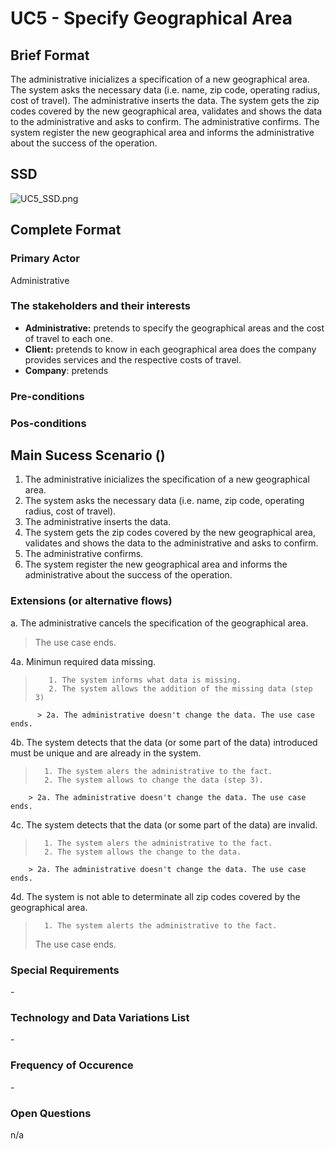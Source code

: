 # UC5 - Specify Geographical Area

## Brief Format

The administrative inicializes a specification of a new geographical area. The system asks the necessary data (i.e. name, zip code, operating radius, cost of travel). The administrative inserts the data. The system gets the zip codes covered by the new geographical area, validates and shows the data to the administrative and asks to confirm. The administrative confirms. The system register the new geographical area and informs the administrative about the success of the operation.

## SSD

![UC5_SSD.png](UC5_SSD.png)

## Complete Format

### Primary Actor

Administrative

### The stakeholders and their interests

* **Administrative:** pretends to specify the geographical areas and the cost of travel to each one.
* **Client:** pretends to know in each geographical area does the company provides services and the respective costs of travel.
* **Company**: pretends

### Pre-conditions

### Pos-conditions

## Main Sucess Scenario ()

1. The administrative inicializes the specification of a new geographical area.
2. The system asks the necessary data (i.e. name, zip code, operating radius, cost of travel).
3. The administrative inserts the data.
4. The system gets the zip codes covered by the new geographical area, validates and shows the data to the administrative and asks to confirm.
5. The administrative confirms.
6. The system register the new geographical area and informs the administrative about the success of the operation.

### Extensions (or alternative flows)

a. The administrative cancels the specification of the geographical area.
> The use case ends.

4a. Minimun required data missing.
>        1. The system informs what data is missing.
>        2. The system allows the addition of the missing data (step 3)
          > 2a. The administrative doesn't change the data. The use case ends.

4b. The system detects that the data (or some part of the data) introduced must be unique and are already in the system.
>       1. The system alers the administrative to the fact.
>       2. The system allows to change the data (step 3).
        > 2a. The administrative doesn't change the data. The use case ends.

4c. The system detects that the data (or some part of the data) are invalid.
>       1. The system alers the administrative to the fact.
>       2. The system allows the change to the data.
        > 2a. The administrative doesn't change the data. The use case ends.

4d. The system is not able to determinate all zip codes covered by the geographical area.
>       1. The system alerts the administrative to the fact.
> The use case ends.

### Special Requirements
\-

### Technology and Data Variations List
\-

### Frequency of Occurence
\-

### Open Questions

n/a
